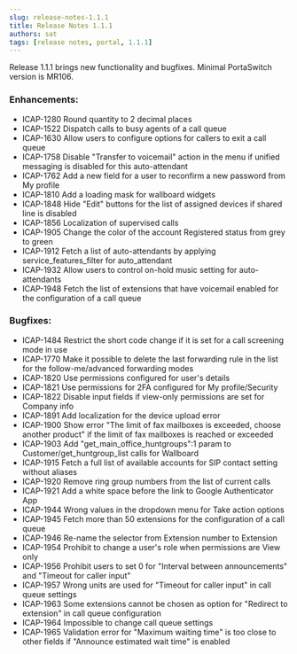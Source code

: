 ```yaml
---
slug: release-notes-1.1.1
title: Release Notes 1.1.1
authors: sat
tags: [release notes, portal, 1.1.1]
---
```


Release 1.1.1 brings new functionality and bugfixes. Minimal PortaSwitch version is MR106.

### Enhancements:
- ICAP-1280 Round quantity to 2 decimal places
- ICAP-1522 Dispatch calls to busy agents of a call queue
- ICAP-1630 Allow users to configure options for callers to exit a call queue
- ICAP-1758 Disable "Transfer to voicemail" action in the menu if unified messaging is disabled for this auto-attendant
- ICAP-1762 Add a new field for a user to reconfirm a new password from My profile
- ICAP-1810 Add a loading mask for wallboard widgets
- ICAP-1848 Hide "Edit" buttons for the list of assigned devices if shared line is disabled
- ICAP-1856 Localization of supervised calls
- ICAP-1905 Change the color of the account Registered status from grey to green
- ICAP-1912 Fetch a list of auto-attendants by applying service_features_filter for auto_attendant
- ICAP-1932 Allow users to control on-hold music setting for auto-attendants
- ICAP-1948 Fetch the list of extensions that have voicemail enabled for the configuration of a call queue

<!--truncate-->
### Bugfixes:
- ICAP-1484 Restrict the short code change if it is set for a call screening mode in use
- ICAP-1770 Make it possible to delete the last forwarding rule in the list for the follow-me/advanced forwarding modes
- ICAP-1820 Use permissions configured for user's details
- ICAP-1821 Use permissions for 2FA configured for My profile/Security
- ICAP-1822 Disable input fields if view-only permissions are set for Company info
- ICAP-1891 Add localization for the device upload error
- ICAP-1900 Show error "The limit of fax mailboxes is exceeded, choose another product" if the limit of fax mailboxes is reached or exceeded
- ICAP-1903 Add "get_main_office_huntgroups":1 param to Customer/get_huntgroup_list calls for Wallboard
- ICAP-1915 Fetch a full list of available accounts for SIP contact setting without aliases
- ICAP-1920 Remove ring group numbers from the list of current calls
- ICAP-1921 Add a white space before the link to Google Authenticator App
- ICAP-1944 Wrong values in the dropdown menu for Take action options
- ICAP-1945 Fetch more than 50 extensions for the configuration of a call queue
- ICAP-1946 Re-name the selector from Extension number to Extension
- ICAP-1954 Prohibit to change a user's role when permissions are View only
- ICAP-1956 Prohibit users to set 0 for "Interval between announcements" and "Timeout for caller input"
- ICAP-1957 Wrong units are used for "Timeout for caller input" in call queue settings
- ICAP-1963 Some extensions cannot be chosen as option for "Redirect to extension" in call queue configuration
- ICAP-1964 Impossible to change call queue settings
- ICAP-1965 Validation error for "Maximum waiting time" is too close to other fields if "Announce estimated wait time" is enabled